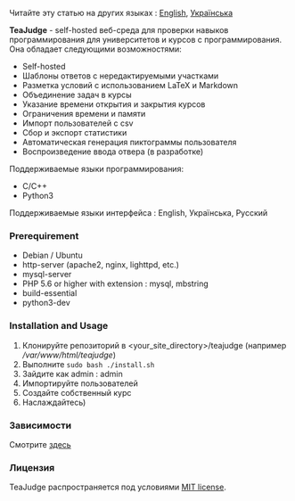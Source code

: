 Читайте эту статью на других языках : [English](README.md), [Українська](README.uk_UA.md)

**TeaJudge** - self-hosted веб-среда для проверки навыков программирования для университетов и курсов с программирования. Она обладает следующими возможностями:
- Self-hosted
- Шаблоны ответов с нередактируемыми участками
- Разметка условий с использованием LaTeX и Markdown
- Объединение задач в курсы
- Указание времени открытия и закрытия курсов
- Ограничения времени и памяти
- Импорт пользователей с csv
- Сбор и экспорт статистики
- Автоматическая генерация пиктограммы пользователя
- Воспроизведение ввода отвера (в разработке)

Поддерживаемые языки программирования:
- C/C++
- Python3

Поддерживаемые языки интерфейса : English, Українська, Русский

### Prerequirement
- Debian / Ubuntu
- http-server (apache2, nginx, lighttpd, etc.)
- mysql-server
- PHP 5.6 or higher with extension : mysql, mbstring
- build-essential
- python3-dev

### Installation and Usage
1. Клонируйте репозиторий в \<your_site_directory\>/teajudge (например */var/www/html/teajudge*)
1. Выполните `sudo bash ./install.sh`
1. Зайдите как admin : admin
1. Импортируйте пользователей
1. Создайте собственный курс
1. Наслаждайтесь)

### Зависимости
Смотрите [здесь](DEPENDENCIES.md)

### Лицензия
TeaJudge распространяется под условиями [MIT license](LICENSE).